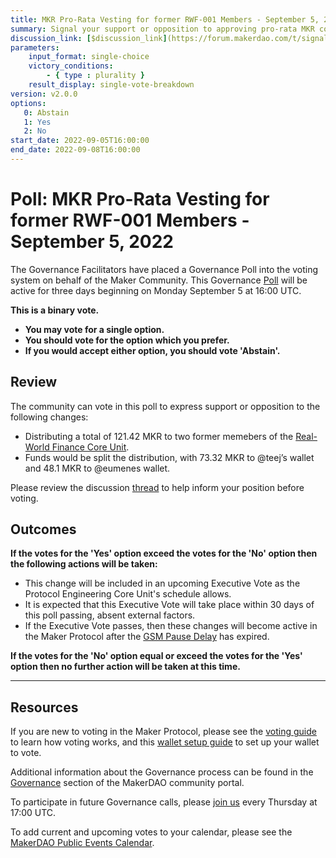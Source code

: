 ```yaml
---
title: MKR Pro-Rata Vesting for former RWF-001 Members - September 5, 2022
summary: Signal your support or opposition to approving pro-rata MKR compensation for @Eumenes and @teej.
discussion_link: [$discussion_link](https://forum.makerdao.com/t/signal-request-mkr-pro-rata-vesting-community-sentiment-poll/17350)
parameters:
    input_format: single-choice
    victory_conditions:
        - { type : plurality }
    result_display: single-vote-breakdown
version: v2.0.0
options:
   0: Abstain
   1: Yes
   2: No
start_date: 2022-09-05T16:00:00
end_date: 2022-09-08T16:00:00
---
```

# Poll: MKR Pro-Rata Vesting for former RWF-001 Members - September 5, 2022

The Governance Facilitators have placed a Governance Poll into the voting system on behalf of the Maker Community. This Governance [Poll](https://community-development.makerdao.com/en/learn/governance/on-chain-gov) will be active for three days beginning on Monday September 5 at 16:00 UTC.

**This is a binary vote.**
- **You may vote for a single option.**
- **You should vote for the option which you prefer.**
- **If you would accept either option, you should vote 'Abstain'.**

## Review

The community can vote in this poll to express support or opposition to the following changes:
* Distributing a total of 121.42 MKR to two former memebers of the [Real-World Finance Core Unit](https://mips.makerdao.com/mips/details/MIP38#real-world-finance-rwf-001-).
* Funds would be split the distribution, with 73.32 MKR to @teej’s wallet and 48.1 MKR to @eumenes wallet.

Please review the discussion [thread](https://forum.makerdao.com/t/signal-request-mkr-pro-rata-vesting-community-sentiment-poll/17350) to help inform your position before voting.

## Outcomes

**If the votes for the 'Yes' option exceed the votes for the 'No' option then the following actions will be taken:**
* This change will be included in an upcoming Executive Vote as the Protocol Engineering Core Unit's schedule allows.
* It is expected that this Executive Vote will take place within 30 days of this poll passing, absent external factors.
* If the Executive Vote passes, then these changes will become active in the Maker Protocol after the [GSM Pause Delay](https://manual.makerdao.com/parameter-index/core/param-gsm-pause-delay) has expired.

**If the votes for the 'No' option equal or exceed the votes for the 'Yes' option then no further action will be taken at this time.**

---

## Resources

If you are new to voting in the Maker Protocol, please see the [voting guide](https://community-development.makerdao.com/en/learn/governance/how-voting-works/) to learn how voting works, and this [wallet setup guide](https://community-development.makerdao.com/en/learn/governance/voting-setup/) to set up your wallet to vote.

Additional information about the Governance process can be found in the [Governance](https://community-development.makerdao.com/en/learn/governance) section of the MakerDAO community portal.

To participate in future Governance calls, please [join us](https://github.com/makerdao/community/tree/master/governance/governance-and-risk-meetings) every Thursday at 17:00 UTC.

To add current and upcoming votes to your calendar, please see the [MakerDAO Public Events Calendar](https://calendar.google.com/calendar/embed?src=makerdao.com_3efhm2ghipksegl009ktniomdk%40group.calendar.google.com&ctz=UTC&mode=week&showCalendars=0&showPrint=0).
